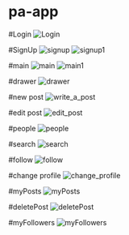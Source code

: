 # pa-app

#Login
![Login](README/login.png)

#SignUp
![signup](README/signup.png)
![signup1](README/signup1.png)

#main
![main](README/main.png)
![main1](README/main1.png)

#drawer
![drawer](README/drawer.png)

#new post
![write_a_post](README/write_a_post.png)

#edit post
![edit_post](README/edit_post.png)

#people
![people](README/people.png)

#search
![search](README/search.png)

#follow
![follow](README/follow.png)

#change profile
![change_profile](README/change_profile.png)

#myPosts
![myPosts](README/myPosts.png)

#deletePost
![deletePost](README/deletePost.png)

#myFollowers
![myFollowers](README/myFollowers.png)
